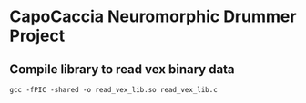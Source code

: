 # CapoCaccia Neuromorphic Drummer Project

## Compile library to read vex binary data 

~~~
gcc -fPIC -shared -o read_vex_lib.so read_vex_lib.c
~~~
